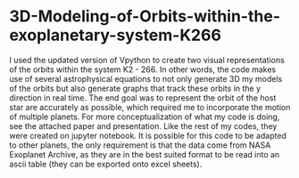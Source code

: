# 3D-Modeling-of-Orbits-within-the-exoplanetary-system-K266

I used the updated version of Vpython to create two visual representations of the orbits within the system K2 - 266. In other words, the code makes use of several astrophysical equations to not only generate 3D my models of the orbits but also generate graphs that track these orbits in the y direction in real time. The end goal was to represent the orbit of the host star are accurately as possible, which required me to incorporate the motion of multiple planets. 
For more conceptualization of what my code is doing, see the attached paper and presentation. 
Like the rest of my codes, they were created on jupyter notebook. It is possible for this code to be adapted to other planets, the only requirement is that the data come from NASA Exoplanet Archive, as they are in the best suited format to be read into an ascii table (they can be exported onto excel sheets). 
